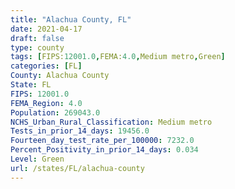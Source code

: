 ```yaml
---
title: "Alachua County, FL"
date: 2021-04-17
draft: false
type: county
tags: [FIPS:12001.0,FEMA:4.0,Medium metro,Green]
categories: [FL]
County: Alachua County
State: FL
FIPS: 12001.0
FEMA_Region: 4.0
Population: 269043.0
NCHS_Urban_Rural_Classification: Medium metro
Tests_in_prior_14_days: 19456.0
Fourteen_day_test_rate_per_100000: 7232.0
Percent_Positivity_in_prior_14_days: 0.034
Level: Green
url: /states/FL/alachua-county
---
```



